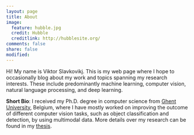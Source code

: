 ```yaml
---
layout: page
title: About
image:
  feature: hubble.jpg
  credit: Hubble
  creditlink: http://hubblesite.org/
comments: false
share: false
modified: 
---
```


Hi! My name is Viktor Slavkovikj. This is my web page where I hope to
occasionally blog about my work and topics spanning my research interests. These
include predominantly machine learning, computer vision, natural language
processing, and deep learning.

**Short Bio**: I received my Ph.D. degree in computer science from <a
href="http://www.ugent.be/en" target="_blank">Ghent University</a>, Belgium,
where I have mostly worked on improving the outcome of different computer vision
tasks, such as object classification and detection, by using multimodal
data. More details over my research can be found in my <a
href="https://www.dropbox.com/s/fts8gr5acn23m9n/phd_thesis_viktor_slavkovikj.pdf?dl=0"
target="_blank">thesis</a>.